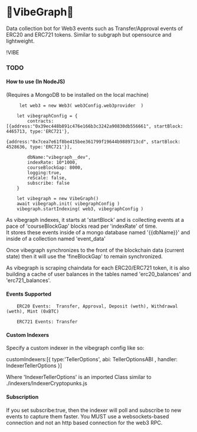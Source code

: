 # 🐸VibeGraph🐸
Data collection bot for Web3 events such as Transfer/Approval events of ERC20 and ERC721 tokens.  Similar to subgraph but opensource and lightweight.

!VIBE


### TODO 
 

#### How to use (In NodeJS) 
(Requires a MongoDB to be installed on the local machine) 

         let web3 = new Web3( web3Config.web3provider  )

        let vibegraphConfig = {
            contracts:[{address:"0x39ec448b891c476e166b3c3242a90830db556661", startBlock: 4465713, type:'ERC721'},
                            {address:"0x7cea7e61f8be415bee361799f19644b9889713cd", startBlock: 4528636, type:'ERC721'}],
             
            dbName:"vibegraph__dev",
            indexRate: 10*1000,
            courseBlockGap: 8000,
            logging:true,
            reScale: false,
            subscribe: false
        }

        let vibegraph = new VibeGraph()
        await vibegraph.init( vibegraphConfig )
        vibegraph.startIndexing( web3, vibegraphConfig )  


        
        
        
        
 As vibegraph indexes, it starts at 'startBlock' and is collecting events at a pace of 'courseBlockGap' blocks read per 'indexRate' of time.  
 It stores these events inside of a mongo database named '{{dbName}}' and inside of a collection named 'event_data'
 
 Once vibegraph synchronizes to the front of the blockchain data (current state) then it will use the 'fineBlockGap' to remain synchronized.  
 
 As vibegraph is scraping chaindata for each ERC20/ERC721 token, it is also building a cache of user balances in the tables named 'erc20_balances' and 'erc721_balances'. 
 
 #### Events Supported
 
        ERC20 Events:  Transfer, Approval, Deposit (weth), Withdrawal (weth), Mint (0xBTC)
 
        ERC721 Events: Transfer


#### Custom Indexers

Specify a custom indexer in the vibegraph config like so:

customIndexers:[{ type:'TellerOptions', abi: TellerOptionsABI ,  handler: IndexerTellerOptions  }]


Where 'IndexerTellerOptions' is an imported Class similar to ./indexers/IndexerCryptopunks.js


#### Subscription

If you set subscribe:true, then the indexer will poll and subscribe to new events to capture them faster.  You MUST use a websockets-based connection and not an http based connection for the web3 RPC.  
